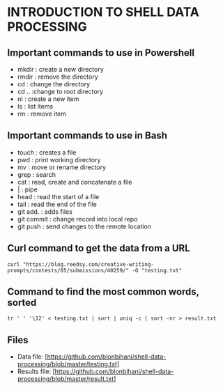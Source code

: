# INTRODUCTION TO SHELL DATA PROCESSING

## Important commands to use in Powershell
- mkdir : create a new directory
- rmdir : remove the directory
- cd : change the directory
- cd .. :change to root directory
- ni : create a new item
- ls : list items
- rm : remove item

## Important commands to use in Bash
- touch : creates a file
- pwd : print working directory
- mv : move or rename directory
- grep : search
- cat : read, create and concatenate a file
- | : pipe
- head : read the start of a file
- tail : read the end of the file
- git add. : adds files
- git commit : change record into local repo
- git push : send changes to the remote location

## Curl command to get the data from a URL

``` curl "https://blog.reedsy.com/creative-writing-prompts/contests/65/submissions/40259/" -O "testing.txt" ```

## Command to find the most common words, sorted

``` tr ' ' '\12' < testing.txt | sort | uniq -c | sort -nr > result.txt ```

## Files
- Data file: [https://github.com/blonbihani/shell-data-processing/blob/master/testing.txt] 
- Results file: [https://github.com/blonbihani/shell-data-processing/blob/master/result.txt]
